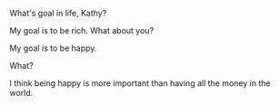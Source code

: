 What's goal in life, Kathy?

My goal is to be rich. What about you?

My goal is to be happy.

What?

I think being happy is more important than having all the money in the world.
